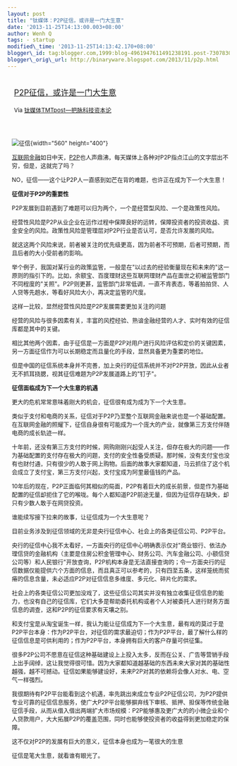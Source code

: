 ```yaml
--- 
layout: post 
title: "钛媒体：P2P征信，或许是一门大生意" 
date: '2013-11-25T14:13:00.003+08:00' 
author: Wenh Q
tags: - startup
modified\_time: '2013-11-25T14:13:42.170+08:00' 
blogger\_id: tag:blogger.com,1999:blog-4961947611491238191.post-7307830030442917306
blogger\_orig\_url: http://binaryware.blogspot.com/2013/11/p2p.html
---
```

<div style="margin: 10px; padding: 5px;">

<div style="font-size: 18px;">

[P2P征信，或许是一门大生意](http://www.tmtpost.com/78447.html)

</div>

<div style="font-size: 13px;">

Via [钛媒体TMTpost—把脉科技资本论](http://www.tmtpost.com/)

</div>

</div>

<div style="font-size: 13px; padding: 15px 0 10px 10px;">

![征信](http://www.tmtpost.com/wp-content/uploads/2013/11/138483126648-560x400.jpg "征信"){width="560"
height="400"}

[互联网](http://www.tmtpost.com/tag/%E4%BA%92%E8%81%94%E7%BD%91 "查看 互联网 中的全部文章")[金融](http://www.tmtpost.com/tag/%E9%87%91%E8%9E%8D "查看 金融 中的全部文章")如日中天，[P2P](http://www.tmtpost.com/tag/p2p "查看 P2P 中的全部文章")也人声鼎沸，每天媒体上各种对P2P指点江山的文字层出不穷，但是，这就完了吗？

NO，征信——这个让P2P人一直感到如芒在背的难题，也许正在成为下一个大生意！

**征信对于P2P的重要性**

P2P发展到目前遇到了难题可以归为两个，一个是经营型风险、一个是政策性风险。

经营性风险是P2P从业企业在运作过程中保障良好的运转，保障投资者的投资收益、资金安全的风险。政策性风险是管理层对P2P行业是否认可，是否允许发展的风险。

就这这两个风险来说，前者被关注的优先级更高，因为前者不可预期，后者可预期，而且后者的大小受前者的影响。

举个例子，我国对某行业的政策监管，一般是在"以过去的经验衡量现在和未来的"这一原则的指引下的。比如，余额宝、百度理财这些互联网理财产品在面世之初被监管部门不同程度的"关照"。P2P则更甚，监管部门非常低调，一直不肯表态，等着拍拍贷、人人贷等先趟水，等看好风险大小，再决定监管的尺度。

这样一比较，显然经营性风险是P2P发展需要更加关注的问题

经营的风险与很多因素有关，丰富的风控经验、熟谙金融经营的人才、实时有效的征信库都是其中的关键。

相比其他两个因素，由于征信是一方面是P2P对用户进行风险评估和定价的关键因素，另一方面征信作为可以长期稳定而且量化的手段，显然具备更为重要的地位。

但是中国的征信系统本身并不完善，加上央行的征信系统并不对P2P开放，因此从业者无不抓耳挠腮，视其征信难题为P2P发展道路上的"钉子"。

**征信面临成为下一个大生意的机遇**

更大的危机常常意味着刚大的机会，征信很有成为成为下一个大生意。

类似于支付和电商的关系，征信对于P2P乃至整个互联网金融来说也是一个基础配置。在互联网金融的照耀下，征信自身很有可能成为一个庞大的产业，就像第三方支付伴随电商的成长轨迹一样。

十年前，还没有第三方支付的时候，网购刚刚兴起受人关注，但存在极大的问题——作为基础配置的支付存在极大的问题，支付的安全性备受质疑。那时候，没有支付宝也没有也财付通，只有很少的人敢于网上购物。后面的故事大家都知道，马云抓住了这个机会成立了支付宝，第三方支付兴起，支付宝成为阿里最值钱的产品。

10年后的现在，P2P正面临何其相似的局面，P2P有着巨大的成长前景，但是作为基础配置的征信却扼住了它的喉咙。每个人都知道P2P前途无量，但因为征信存在缺失，却只有少数人敢于在网贷投资。

谁能续写接下拉来的故事，让征信成为一个大生意呢？

目前业务涉及到征信领域的无非是央行征信中心、社会上的各类征信公司、P2P平台。

央行的征信中心我不太看好，一方面央行的征信中心明确表示仅对"商业银行、依法办理信贷的金融机构（主要是住房公积金管理中心、财务公司、汽车金融公司、小额信贷公司等）和人民银行"开放查询，P2P机构本身是无法直接查询的；令一方面央行的征信数据仅能提供六个方面的信息，而且真正可以参考的，只有四至五条，这样笼统而贫瘠的信息含量，未必适应P2P对征信信息多维度、多元化、碎片化的需求。

社会上的各类征信公司更加没戏了，这些征信公司其实并没有独立收集征信信息的能力，也没有自己的征信库，它们大多是帮助委托机构或者个人对被委托人进行财务方面信息的调查，这和P2P的征信要求有天壤之别。

和支付宝是从淘宝诞生一样，我认为能让征信成为下一个大生意，最有戏的莫过于是P2P平台本身：作为P2P平台，对征信的需求最迫切；作为P2P平台，最了解什么样的征信信息是可供利用的；作为P2P平台，本身拥有巨大的客户存量可供征集。

很多P2P公司不愿意在征信这种基础建设上上投入太多，反而在公关、广告等营销手段上出手阔绰，这让我觉得很可惜。因为大家都知道越基础的东西未来大家对其的基础性越强，越不可撼动。征信如果能够建设好，未来P2P对其的依赖将会像人对水、电、空气一样强烈。

我很期待有P2P平台能看到这个机遇，率先跳出来成立专业P2P征信公司，为P2P提供专业可靠的征信信息服务，使广大P2P平台能够摒弃线下审核、抵押、担保等传统金融征信手段，从而从借入借出两端扩大市场规模：P2P能够惠及更广大的的小微企业和个人贷款用户，大大拓展P2P的覆盖范围，同时也能够使投资者的收益得到更加稳定的保障。

这不仅对P2P的发展有巨大的意义，征信本身也成为一笔很大的生意

征信是笔大生意，就看谁有眼光了。

</div>
